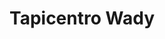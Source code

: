 ---
title: "Tapicentro Wady"
url: /villa-altagracia/tapicentro-wady/
shop: reparación de automóviles
---